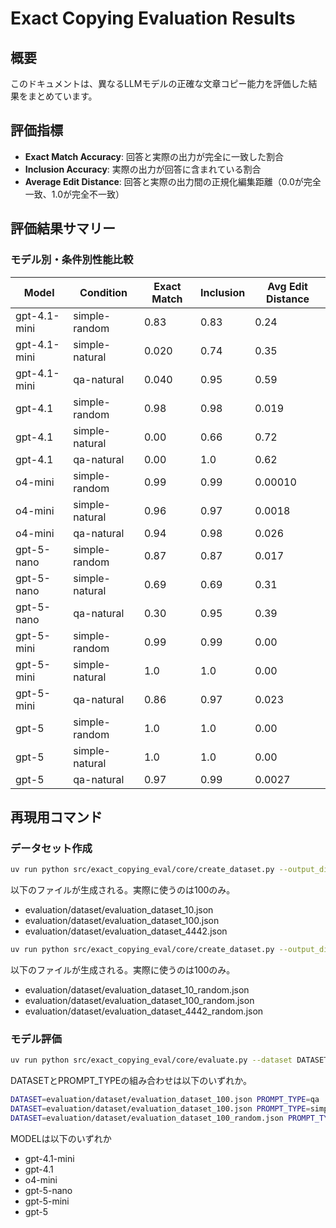 # Exact Copying Evaluation Results

## 概要

このドキュメントは、異なるLLMモデルの正確な文章コピー能力を評価した結果をまとめています。

## 評価指標

- **Exact Match Accuracy**: 回答と実際の出力が完全に一致した割合
- **Inclusion Accuracy**: 実際の出力が回答に含まれている割合
- **Average Edit Distance**: 回答と実際の出力間の正規化編集距離（0.0が完全一致、1.0が完全不一致）

## 評価結果サマリー


### モデル別・条件別性能比較

| Model        | Condition       | Exact Match | Inclusion | Avg Edit Distance |
|--------------|----------------|-------------|-----------|-------------------|
| gpt-4.1-mini | simple-random  | 0.83        | 0.83      | 0.24              |
| gpt-4.1-mini | simple-natural | 0.020       | 0.74      | 0.35              |
| gpt-4.1-mini | qa-natural     | 0.040       | 0.95      | 0.59              |
| gpt-4.1      | simple-random  | 0.98        | 0.98      | 0.019             |
| gpt-4.1      | simple-natural | 0.00        | 0.66      | 0.72              |
| gpt-4.1      | qa-natural     | 0.00        | 1.0       | 0.62              |
| o4-mini      | simple-random  | 0.99        | 0.99      | 0.00010           |
| o4-mini      | simple-natural | 0.96        | 0.97      | 0.0018            |
| o4-mini      | qa-natural     | 0.94        | 0.98      | 0.026             |
| gpt-5-nano   | simple-random  | 0.87        | 0.87      | 0.017             |
| gpt-5-nano   | simple-natural | 0.69        | 0.69      | 0.31              |
| gpt-5-nano   | qa-natural     | 0.30        | 0.95      | 0.39              |
| gpt-5-mini   | simple-random  | 0.99        | 0.99      | 0.00              |
| gpt-5-mini   | simple-natural | 1.0         | 1.0       | 0.00              |
| gpt-5-mini   | qa-natural     | 0.86        | 0.97      | 0.023             |
| gpt-5        | simple-random  | 1.0         | 1.0       | 0.00              |
| gpt-5        | simple-natural | 1.0         | 1.0       | 0.00              |
| gpt-5        | qa-natural     | 0.97        | 0.99      | 0.0027            |

## 再現用コマンド

### データセット作成
```bash
uv run python src/exact_copying_eval/core/create_dataset.py --output_dir evaluation/dataset/
```

以下のファイルが生成される。実際に使うのは100のみ。

- evaluation/dataset/evaluation_dataset_10.json
- evaluation/dataset/evaluation_dataset_100.json
- evaluation/dataset/evaluation_dataset_4442.json

```bash
uv run python src/exact_copying_eval/core/create_dataset.py --output_dir evaluation/dataset/ --random-string
```

以下のファイルが生成される。実際に使うのは100のみ。

- evaluation/dataset/evaluation_dataset_10_random.json
- evaluation/dataset/evaluation_dataset_100_random.json
- evaluation/dataset/evaluation_dataset_4442_random.json


### モデル評価
```bash
uv run python src/exact_copying_eval/core/evaluate.py --dataset DATASET --model MODEL --prompt_type PROMPT_TYPE --output_dir evaluation/result
```

DATASETとPROMPT_TYPEの組み合わせは以下のいずれか。

```bash
DATASET=evaluation/dataset/evaluation_dataset_100.json PROMPT_TYPE=qa
DATASET=evaluation/dataset/evaluation_dataset_100.json PROMPT_TYPE=simple
DATASET=evaluation/dataset/evaluation_dataset_100_random.json PROMPT_TYPE=simple
```

MODELは以下のいずれか

- gpt-4.1-mini
- gpt-4.1
- o4-mini
- gpt-5-nano
- gpt-5-mini
- gpt-5
